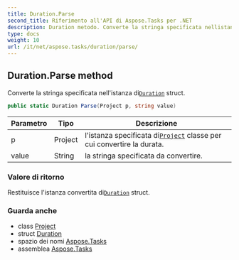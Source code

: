 ```yaml
---
title: Duration.Parse
second_title: Riferimento all'API di Aspose.Tasks per .NET
description: Duration metodo. Converte la stringa specificata nellistanza diDuration struct.
type: docs
weight: 10
url: /it/net/aspose.tasks/duration/parse/
---
```

## Duration.Parse method

Converte la stringa specificata nell'istanza di[`Duration`](../) struct.

```csharp
public static Duration Parse(Project p, string value)
```

| Parametro | Tipo | Descrizione |
| --- | --- | --- |
| p | Project | l'istanza specificata di[`Project`](../../project/) classe per cui convertire la durata. |
| value | String | la stringa specificata da convertire. |

### Valore di ritorno

Restituisce l'istanza convertita di[`Duration`](../) struct.

### Guarda anche

* class [Project](../../project/)
* struct [Duration](../)
* spazio dei nomi [Aspose.Tasks](../../duration/)
* assemblea [Aspose.Tasks](../../../)


